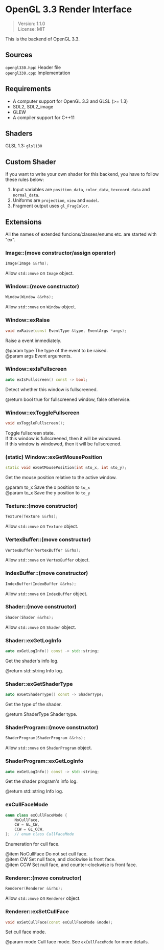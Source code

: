 # OpenGL 3.3 Render Interface
> Version: 1.1.0  
> License: MIT

This is the backend of OpenGL 3.3.

## Sources
`opengl330.hpp`: Header file  
`opengl330.cpp`: Implementation

## Requirements
* A computer support for OpenGL 3.3 and GLSL (>= 1.3)  
* SDL2, SDL2_image  
* GLEW  
* A compiler support for C++11

## Shaders
GLSL 1.3: `glsl130`

## Custom Shader
If you want to write your own shader for this backend, you have to follow these rules below:

1. Input variables are `position_data`, `color_data`, `texcoord_data` and `normal_data`.  
2. Uniforms are `projection`, `view` and `model`.  
3. Fragment output uses `gl_FragColor`.  

## Extensions
All the names of extended funcions/classes/enums etc. are started with "ex".

### Image::(move constructor/assign operator)
```cpp
Image(Image &&rhs);
```

Allow `std::move` on `Image` object.

### Window::(move constructor)
```cpp
Window(Window &&rhs);
```

Allow `std::move` on `Window` object.

### Window::exRaise
```cpp
void exRaise(const EventType &type, EventArgs *args);
```

Raise a event immediately.

@param type The type of the event to be raised.  
@param args Event arguments.

### Window::exIsFullscreen
```cpp
auto exIsFullscreen() const -> bool;
```

Detect whether this window is fullscreened.

@return bool true for fullscreened window, false otherwise.

### Window::exToggleFullscreen
```cpp
void exToggleFullscreen();
```

Toggle fullscreen state.  
If this window is fullscreened, then it will be windowed.  
If this window is windowed, then it will be fullscreened.

### (static) Window::exGetMousePosition
```cpp
static void exGetMousePosition(int &to_x, int &to_y);
```

Get the mouse position relative to the active window.

@param to_x Save the x position to `to_x`  
@param to_x Save the y position to `to_y`

### Texture::(move constructor)
```cpp
Texture(Texture &&rhs);
```

Allow `std::move` on `Texture` object.

### VertexBuffer::(move constructor)
```cpp
VertexBuffer(VertexBuffer &&rhs);
```

Allow `std::move` on `VertexBuffer` object.

### IndexBuffer::(move constructor)
```cpp
IndexBuffer(IndexBuffer &&rhs);
```

Allow `std::move` on `IndexBuffer` object.

### Shader::(move constructor)
```cpp
Shader(Shader &&rhs);
```

Allow `std::move` on `Shader` object.

### Shader::exGetLogInfo
```cpp
auto exGetLogInfo() const -> std::string;
```

Get the shader's info log.

@return std::string Info log.

### Shader::exGetShaderType
```cpp
auto exGetShaderType() const -> ShaderType;
```

Get the type of the shader.

@return ShaderType Shader type.

### ShaderProgram::(move constructor)
```cpp
ShaderProgram(ShaderProgram &&rhs);
```

Allow `std::move` on `ShaderProgram` object.

### ShaderProgram::exGetLogInfo
```cpp
auto exGetLogInfo() const -> std::string;
```

Get the shader program's info log.

@return std::string Info log.

### exCullFaceMode
```cpp
enum class exCullFaceMode {
    NoCullFace,
    CW = GL_CW,
    CCW = GL_CCW,
};  // enum class CullFaceMode
```

Enumeration for cull face.

@item NoCullFace Do not set cull face.  
@item CW         Set null face, and clockwise is front face.  
@item CCW        Set null face, and counter-clockwise is front face.

### Renderer::(move constructor)
```cpp
Renderer(Renderer &&rhs);
```

Allow `std::move` on `Renderer` object.

### Renderer::exSetCullFace
```cpp
void exSetCullFace(const exCullFaceMode &mode);
```

Set cull face mode.

@param mode Cull face mode. See `exCullFaceMode` for more details.
